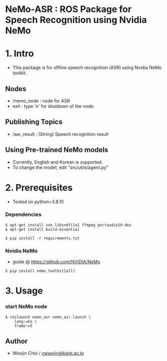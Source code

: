 # NeMo-ASR : ROS Package for Speech Recognition using Nvidia NeMo
# 1. Intro
- This package is for offline speech recognition (ASR) using Nvidia NeMo toolkit.
## Nodes
- /nemo_node : node for ASR
- exit : type 'n' for shutdown of the node.
## Publishing Topics
- /asr_result : (String) Speech recognition result
## Using Pre-trained NeMo models
* Currently, English and Korean is supported.
* To change the model, edit "src/utils/agent.py"
# 2. Prerequisites
* Tested on python=3.8.10
### Dependencies
```shell
$ apt-get install sox libsndfile1 ffmpeg portaudio19-dev
$ apt-get install build-essential
``` 
```shell
$ pip install -r requirements.txt
``` 
### Nvidia NeMo
- guide @ https://github.com/NVIDIA/NeMo
```shell
$ pip install nemo_toolkit[all]
``` 
# 3. Usage
### start NeMo node
```shell
$ roslaunch nemo_asr nemo_asr.launch \
    lang:=ko \
    frame:=5
``` 
## Author
- Woojin Choi / cwwojin@kaist.ac.kr